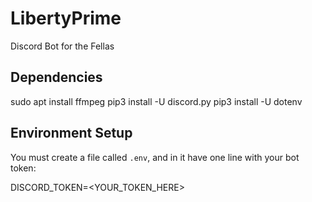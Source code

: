 # LibertyPrime
Discord Bot for the Fellas

## Dependencies

sudo apt install ffmpeg
pip3 install -U discord.py
pip3 install -U dotenv


## Environment Setup

You must create a file called `.env`, and in it have one line with your bot token:

DISCORD_TOKEN=<YOUR_TOKEN_HERE>